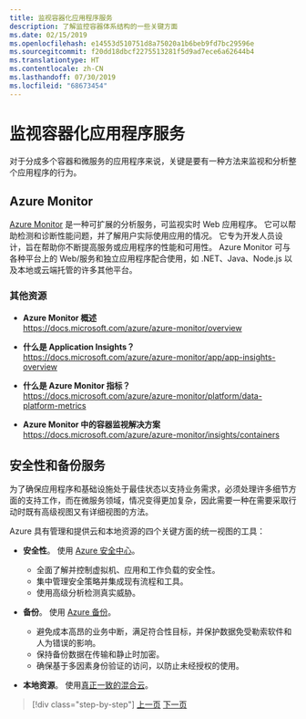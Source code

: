 ```yaml
---
title: 监视容器化应用程序服务
description: 了解监控容器体系结构的一些关键方面
ms.date: 02/15/2019
ms.openlocfilehash: e14553d510751d8a75020a1b6beb9fd7bc29596e
ms.sourcegitcommit: f20dd18dbcf2275513281f5d9ad7ece6a62644b4
ms.translationtype: HT
ms.contentlocale: zh-CN
ms.lasthandoff: 07/30/2019
ms.locfileid: "68673454"
---
```

# <a name="monitor-containerized-application-services"></a>监视容器化应用程序服务

对于分成多个容器和微服务的应用程序来说，关键是要有一种方法来监视和分析整个应用程序的行为。

## <a name="azure-monitor"></a>Azure Monitor

[Azure Monitor](https://azure.microsoft.com/services/monitor/) 是一种可扩展的分析服务，可监视实时 Web 应用程序。 它可以帮助检测和诊断性能问题，并了解用户实际使用应用的情况。 它专为开发人员设计，旨在帮助你不断提高服务或应用程序的性能和可用性。 Azure Monitor 可与各种平台上的 Web/服务和独立应用程序配合使用，如 .NET、Java、Node.js 以及本地或云端托管的许多其他平台。

### <a name="additional-resources"></a>其他资源

- **Azure Monitor 概述** \
  <https://docs.microsoft.com/azure/azure-monitor/overview>

- **什么是 Application Insights？** \
  <https://docs.microsoft.com/azure/azure-monitor/app/app-insights-overview>

- **什么是 Azure Monitor 指标？** \
  <https://docs.microsoft.com/azure/azure-monitor/platform/data-platform-metrics>

- **Azure Monitor 中的容器监视解决方案** \
  <https://docs.microsoft.com/azure/azure-monitor/insights/containers>

## <a name="security-and-backup-services"></a>安全性和备份服务

为了确保应用程序和基础设施处于最佳状态以支持业务需求，必须处理许多细节方面的支持工作，而在微服务领域，情况变得更加复杂，因此需要一种在需要采取行动时既有高级视图又有详细视图的方法。

Azure 具有管理和提供云和本地资源的四个关键方面的统一视图的工具：

- **安全性**。 使用 [Azure 安全中心](https://azure.microsoft.com/services/security-center/)。
  - 全面了解并控制虚拟机、应用和工作负载的安全性。
  - 集中管理安全策略并集成现有流程和工具。
  - 使用高级分析检测真实威胁。

- **备份**。 使用 [Azure 备份](https://azure.microsoft.com/services/backup/)。
  - 避免成本高昂的业务中断，满足符合性目标，并保护数据免受勒索软件和人为错误的影响。
  - 保持备份数据在传输和静止时加密。
  - 确保基于多因素身份验证的访问，以防止未经授权的使用。

- **本地资源**。 使用[真正一致的混合云](https://azure.microsoft.com/resources/truly-consistent-hybrid-cloud-with-microsoft-azure/)。

>[!div class="step-by-step"]
>[上一页](manage-production-docker-environments.md)
>[下一页](../key-takeaways/index.md)
